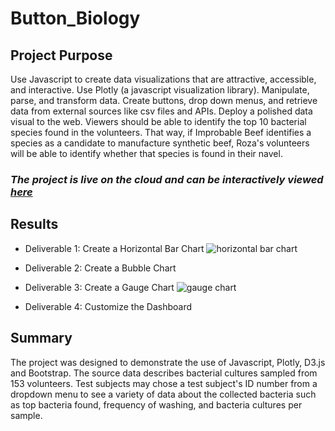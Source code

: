 # Button_Biology

## Project Purpose
Use Javascript to create data visualizations that are attractive, accessible, and interactive. Use Plotly (a javascript visualization library). Manipulate, parse, and transform data. Create buttons, drop down menus, and retrieve data from external sources like csv files and APIs. Deploy a polished data visual to the web. Viewers should be able to identify the top 10 bacterial species found in the volunteers. That way, if Improbable Beef identifies a species as a candidate to manufacture synthetic beef, Roza's volunteers will be able to identify whether that species is found in their navel. 

### *The project is live on the cloud and can be interactively viewed **[here](https://angienoelhaverly.github.io/Button_Biology/)***


## Results
* Deliverable 1: Create a Horizontal Bar Chart
![horizontal bar chart](https://user-images.githubusercontent.com/73972332/108570455-cc324300-72c2-11eb-9857-3f2afb25cf2c.png)

* Deliverable 2: Create a Bubble Chart
* Deliverable 3: Create a Gauge Chart
![gauge chart](https://user-images.githubusercontent.com/73972332/108570488-e409c700-72c2-11eb-9d29-2d5500ebad07.png)

* Deliverable 4: Customize the Dashboard

## Summary
The project was designed to demonstrate the use of Javascript, Plotly, D3.js and Bootstrap. The source data describes bacterial cultures sampled from 153 volunteers. Test subjects may chose a test subject's ID number from a dropdown menu to see a variety of data about the collected bacteria such as top bacteria found, frequency of washing, and bacteria cultures per sample. 
